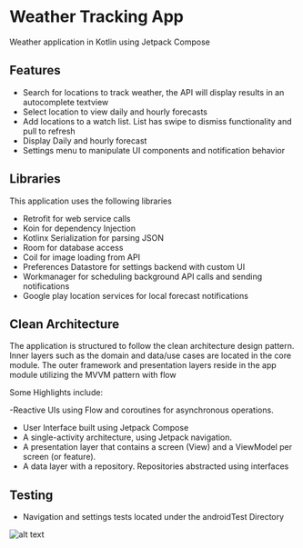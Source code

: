# Weather Tracking App
Weather application in Kotlin using Jetpack Compose

## Features
- Search for locations to track weather, the API will display results in an autocomplete textview
- Select location to view daily and hourly forecasts
- Add locations to a watch list. List has swipe to dismiss functionality and pull to refresh
- Display Daily and hourly forecast
- Settings menu to manipulate UI components and notification behavior

## Libraries
This application uses the following libraries
- Retrofit for web service calls
- Koin for dependency Injection
- Kotlinx Serialization for parsing JSON
- Room for database access
- Coil for image loading from API
- Preferences Datastore for settings backend with custom UI
- Workmanager for scheduling background API calls and sending notifications
- Google play location services for local forecast notifications


## Clean Architecture

The application is structured to follow the clean architecture design pattern. Inner layers such as
the domain and data/use cases are located in the core module.
The outer framework and presentation layers reside in the app module utilizing the MVVM pattern with flow

Some Highlights include:

-Reactive UIs using Flow and coroutines for asynchronous operations.
- User Interface built using Jetpack Compose
- A single-activity architecture, using Jetpack navigation.
- A presentation layer that contains a screen (View) and a ViewModel per screen (or feature).
- A data layer with a repository. Repositories abstracted using interfaces

## Testing
- Navigation and settings tests located under the androidTest Directory 


![alt text]([https://play-lh.googleusercontent.com/2uEutGCYAEupu4gfrGQVRahFyWgGdRiuxXjTheIHn4s52OMiVkrT3mALI23zgu98y14=w2560-h1440-rwg](https://play-lh.googleusercontent.com/2uEutGCYAEupu4gfrGQVRahFyWgGdRiuxXjTheIHn4s52OMiVkrT3mALI23zgu98y14=w2560-h1440-rw))


